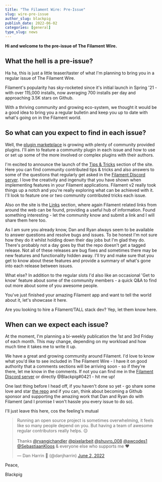 ```yaml
---
title: "The Filament Wire: Pre-Issue"
slug: wire-pre-issue
author_slug: blackpig
publish_date: 2022-06-02
categories: [general]
type_slug: news
---
```


**Hi and welcome to the pre-issue of The Filament Wire.**

## What the hell is a pre-issue?
Ha ha, this is just a little teaser/taster of what I'm planning to bring you in a regular issue of The Filament Wire.

Filament's popularity has sky-rocketed since it's initial launch in Spring '21 - with over 115,000 installs, now averaging 700 installs per day and approaching 3.5K stars on Github.

With a thriving community and growing eco-system, we thought it would be a good idea to bring you a regular bulletin and keep you up to date with what's going on in the Filament world.

## So what can you expect to find in each issue?
Well, the [plugin marketplace](https://filamentphp.com/plugins) is growing with plenty of community provided plugins.  I'll aim to feature a community plugin in each issue and how to use or set up some of the more involved or complex plugins with their authors.

I'm excited to announce the launch of the [Tips & Tricks](https://filamentphp.com/tricks) section of the site.  Here you can find community contributed tips & tricks and also answers to some of the questions that regularly get asked in the [Filament Discord server](https://filamentphp.com/discord).  I love the creativity and ingenuity that you have shown when implementing features in your Filament applications. Filament v2 really took things up a notch and you're really exploring what can be achieved with it. I'll look to feature one or two community contributed tricks each issue.

Also on the site is the [Links](https://filamentphp.com/links) section, where again Filament related links from around the web can be found, providing a useful hub of information.  Found something interesting - let the community know and submit a link and I will share them here too.

As I am sure you already know, Dan and Ryan always seem to be available to answer questions and resolve bugs and issues.  To be honest I'm not sure how they do it whilst holding down their day jobs but I'm glad they do. There's probably not a day goes by that the repo doesn't get a tagged release.  Not all of these releases are bug fixes and sometimes there may be new features and functionality hidden away. I'll try and make sure that you get to know about these features and provide a summary of what's gone into each release between issues.

What else? In addition to the regular slots I'd also like an occasional 'Get to know' feature about some of the community members - a quick Q&A to find out more about some of you awesome people.

You've just finished your amazing Filament app and want to tell the world about it, let's showcase it here.

Are you looking to hire a Filament/TALL stack dev? Yep, let them know here.

## When can we expect each issue?
At the moment, I'm planning a bi-weekly publication the 1st and 3rd Friday of each month. This may change, depending on my workload and how much time it takes me to write it up.

We have a great and growing community around Filament.  I'd love to know what you'd like to see included in The Filament Wire - I have it on good authority that a comments sections will be arriving soon - so if they're there, let me know in the comments. If not you can find me in the [Filament Discord server](https://filamentphp.com/discord) or directly @Blackpig#0421 - hit me up!

One last thing before I head off, if you haven't done so yet - go share some love and star [the repo](https://github.com/laravel-filament/filament) and if you can, think about becoming a Github sponsor and supporting the amazing work that Dan and Ryan do with Filament (and I promise I won't hassle you every issue to do so).

I'll just leave this here, cos the feeling's mutual

<blockquote class="twitter-tweet"><p lang="en" dir="ltr">Running an open source project is sometimes overwhelming, it feels like so many people depend on you. But having a team of awesome regular contributors really helps. 😌<br><br>Thanks <a href="https://twitter.com/ryangjchandler?ref_src=twsrc%5Etfw">@ryangjchandler</a> <a href="https://twitter.com/pixelarbeit?ref_src=twsrc%5Etfw">@pixelarbeit</a> <a href="https://twitter.com/shuvro_008?ref_src=twsrc%5Etfw">@shuvro_008</a> <a href="https://twitter.com/awcodes1?ref_src=twsrc%5Etfw">@awcodes1</a> <a href="https://twitter.com/SebastiaanKloos?ref_src=twsrc%5Etfw">@SebastiaanKloos</a> &amp; everyone else who supports me ❤️</p>&mdash; Dan Harrin 🦒 (@danjharrin) <a href="https://twitter.com/danjharrin/status/1532268118546034688?ref_src=twsrc%5Etfw">June 2, 2022</a></blockquote>

Peace,

Blackpig
